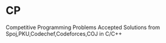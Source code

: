 # CP
Competitive Programming Problems
Accepted Solutions from Spoj,PKU,Codechef,Codeforces,COJ in C/C++
